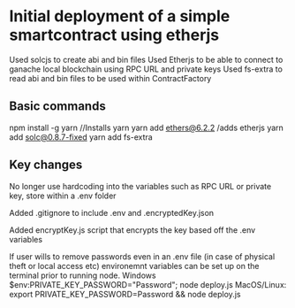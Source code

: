 # Initial deployment of a simple smartcontract using etherjs

Used solcjs to create abi and bin files
Used Etherjs to be able to connect to ganache local blockchain using RPC URL and private keys
Used fs-extra to read abi and bin files to be used within ContractFactory

## Basic commands

npm install -g yarn //Installs yarn
yarn add ethers@6.2.2 /adds etherjs
yarn add solc@0.8.7-fixed
yarn add fs-extra

## Key changes

No longer use hardcoding into the variables such as RPC URL or private key, store within a .env folder

Added .gitignore to include .env and .encryptedKey.json

Added encryptKey.js script that encrypts the key based off the .env variables

If user wills to remove passwords even in an .env file (in case of physical theft or local access etc) environemnt variables can be set up on the terminal prior to running node. Windows $env:PRIVATE_KEY_PASSWORD="Password"; node deploy.js MacOS/Linux: export PRIVATE_KEY_PASSWORD=Password && node deploy.js

